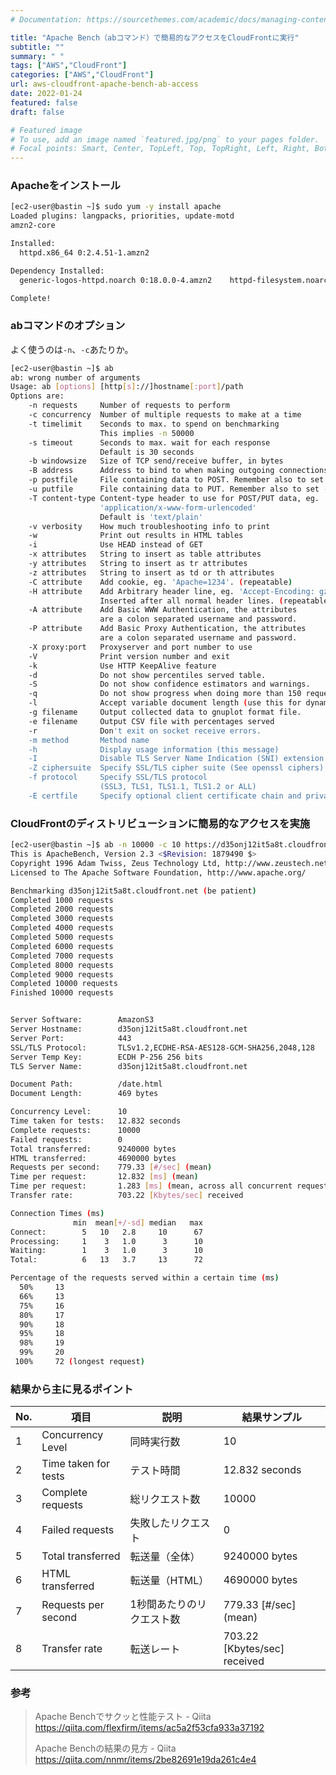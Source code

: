 ```yaml
---
# Documentation: https://sourcethemes.com/academic/docs/managing-content/

title: "Apache Bench（abコマンド）で簡易的なアクセスをCloudFrontに実行"
subtitle: ""
summary: " "
tags: ["AWS","CloudFront"]
categories: ["AWS","CloudFront"]
url: aws-cloudfront-apache-bench-ab-access
date: 2022-01-24
featured: false
draft: false

# Featured image
# To use, add an image named `featured.jpg/png` to your pages folder.
# Focal points: Smart, Center, TopLeft, Top, TopRight, Left, Right, BottomLeft, Bottom, Bott
---
```



### Apacheをインストール

```sh
[ec2-user@bastin ~]$ sudo yum -y install apache
Loaded plugins: langpacks, priorities, update-motd
amzn2-core                                                                                                         ～省略～                                                                          6/6 

Installed:
  httpd.x86_64 0:2.4.51-1.amzn2                                                                                                                                                                                 

Dependency Installed:
  generic-logos-httpd.noarch 0:18.0.0-4.amzn2    httpd-filesystem.noarch 0:2.4.51-1.amzn2    httpd-tools.x86_64 0:2.4.51-1.amzn2    mailcap.noarch 0:2.1.41-2.amzn2    mod_http2.x86_64 0:1.15.19-1.amzn2.0.1   

Complete!
```

### abコマンドのオプション

よく使うのは`-n`、`-c`あたりか。

```sh
[ec2-user@bastin ~]$ ab
ab: wrong number of arguments
Usage: ab [options] [http[s]://]hostname[:port]/path
Options are:
    -n requests     Number of requests to perform
    -c concurrency  Number of multiple requests to make at a time
    -t timelimit    Seconds to max. to spend on benchmarking
                    This implies -n 50000
    -s timeout      Seconds to max. wait for each response
                    Default is 30 seconds
    -b windowsize   Size of TCP send/receive buffer, in bytes
    -B address      Address to bind to when making outgoing connections
    -p postfile     File containing data to POST. Remember also to set -T
    -u putfile      File containing data to PUT. Remember also to set -T
    -T content-type Content-type header to use for POST/PUT data, eg.
                    'application/x-www-form-urlencoded'
                    Default is 'text/plain'
    -v verbosity    How much troubleshooting info to print
    -w              Print out results in HTML tables
    -i              Use HEAD instead of GET
    -x attributes   String to insert as table attributes
    -y attributes   String to insert as tr attributes
    -z attributes   String to insert as td or th attributes
    -C attribute    Add cookie, eg. 'Apache=1234'. (repeatable)
    -H attribute    Add Arbitrary header line, eg. 'Accept-Encoding: gzip'
                    Inserted after all normal header lines. (repeatable)
    -A attribute    Add Basic WWW Authentication, the attributes
                    are a colon separated username and password.
    -P attribute    Add Basic Proxy Authentication, the attributes
                    are a colon separated username and password.
    -X proxy:port   Proxyserver and port number to use
    -V              Print version number and exit
    -k              Use HTTP KeepAlive feature
    -d              Do not show percentiles served table.
    -S              Do not show confidence estimators and warnings.
    -q              Do not show progress when doing more than 150 requests
    -l              Accept variable document length (use this for dynamic pages)
    -g filename     Output collected data to gnuplot format file.
    -e filename     Output CSV file with percentages served
    -r              Don't exit on socket receive errors.
    -m method       Method name
    -h              Display usage information (this message)
    -I              Disable TLS Server Name Indication (SNI) extension
    -Z ciphersuite  Specify SSL/TLS cipher suite (See openssl ciphers)
    -f protocol     Specify SSL/TLS protocol
                    (SSL3, TLS1, TLS1.1, TLS1.2 or ALL)
    -E certfile     Specify optional client certificate chain and private key
```

### CloudFrontのディストリビューションに簡易的なアクセスを実施

```sh
[ec2-user@bastin ~]$ ab -n 10000 -c 10 https://d35onj12it5a8t.cloudfront.net/date.html
This is ApacheBench, Version 2.3 <$Revision: 1879490 $>
Copyright 1996 Adam Twiss, Zeus Technology Ltd, http://www.zeustech.net/
Licensed to The Apache Software Foundation, http://www.apache.org/

Benchmarking d35onj12it5a8t.cloudfront.net (be patient)
Completed 1000 requests
Completed 2000 requests
Completed 3000 requests
Completed 4000 requests
Completed 5000 requests
Completed 6000 requests
Completed 7000 requests
Completed 8000 requests
Completed 9000 requests
Completed 10000 requests
Finished 10000 requests


Server Software:        AmazonS3
Server Hostname:        d35onj12it5a8t.cloudfront.net
Server Port:            443
SSL/TLS Protocol:       TLSv1.2,ECDHE-RSA-AES128-GCM-SHA256,2048,128
Server Temp Key:        ECDH P-256 256 bits
TLS Server Name:        d35onj12it5a8t.cloudfront.net

Document Path:          /date.html
Document Length:        469 bytes

Concurrency Level:      10
Time taken for tests:   12.832 seconds
Complete requests:      10000
Failed requests:        0
Total transferred:      9240000 bytes
HTML transferred:       4690000 bytes
Requests per second:    779.33 [#/sec] (mean)
Time per request:       12.832 [ms] (mean)
Time per request:       1.283 [ms] (mean, across all concurrent requests)
Transfer rate:          703.22 [Kbytes/sec] received

Connection Times (ms)
              min  mean[+/-sd] median   max
Connect:        5   10   2.8     10      67
Processing:     1    3   1.0      3      10
Waiting:        1    3   1.0      3      10
Total:          6   13   3.7     13      72

Percentage of the requests served within a certain time (ms)
  50%     13
  66%     13
  75%     16
  80%     17
  90%     18
  95%     18
  98%     19
  99%     20
 100%     72 (longest request)
```

### 結果から主に見るポイント

| No.  | 項目                 | 説明                      | 結果サンプル                 |
| ---- | -------------------- | ------------------------- | ---------------------------- |
| 1    | Concurrency Level    | 同時実行数                | 10                           |
| 2    | Time taken for tests | テスト時間                | 12.832 seconds               |
| 3    | Complete requests    | 総リクエスト数            | 10000                        |
| 4    | Failed requests      | 失敗したリクエスト        | 0                            |
| 5    | Total transferred    | 転送量（全体）            | 9240000 bytes                |
| 6    | HTML transferred     | 転送量（HTML）            | 4690000 bytes                |
| 7    | Requests per second  | 1秒間あたりのリクエスト数 | 779.33 [#/sec] (mean)        |
| 8    | Transfer rate        | 転送レート                | 703.22 [Kbytes/sec] received |

### 参考

> Apache Benchでサクッと性能テスト - Qiita https://qiita.com/flexfirm/items/ac5a2f53cfa933a37192
>
> Apache Benchの結果の見方 - Qiita https://qiita.com/nnmr/items/2be82691e19da261c4e4

